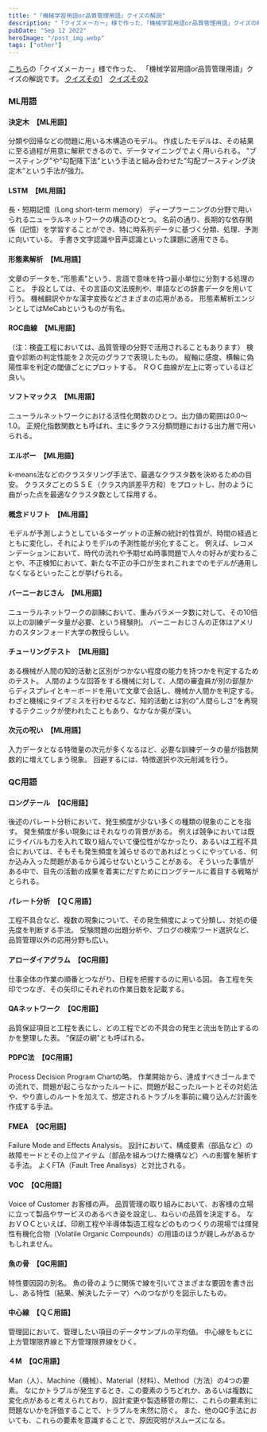 ```yaml
---
title: "「機械学習用語or品質管理用語」クイズの解説"
description: "「クイズメーカー」様で作った、「機械学習用語or品質管理用語」クイズの解説です。"
pubDate: "Sep 12 2022"
heroImage: "/post_img.webp"
tags: ["other"]
---
```

<a href="https://quiz-maker.site/">こちら</a>の「クイズメーカー」様で作った、
「機械学習用語or品質管理用語」クイズの解説です。
<a href="https://quiz-maker.site/quiz/play/qESUiW20220408044340">クイズその1</a>　<a href="https://quiz-maker.site/quiz/play/UaFD9f20220408050132">クイズその2</a>
<h3>ML用語</h3>
<h4>決定木　【ML用語】</h4>
分類や回帰などの問題に用いる木構造のモデル。
作成したモデルは、その結果に至る過程が用意に解釈できるので、データマイニングでよく用いられる。
”ブースティング”や”勾配降下法”という手法と組み合わせた”勾配ブースティング決定木”という手法が強力。
<h4>LSTM　【ML用語】</h4>
長・短期記憶（Long short-term memory）
ディープラーニングの分野で用いられるニューラルネットワークの構造のひとつ。
名前の通り、長期的な依存関係（記憶）を学習することができ、特に時系列データに基づく分類、処理、予測に向いている。
手書き文字認識や音声認識といった課題に適用できる。
<h4>形態素解析　【ML用語】</h4>
文章のデータを、”形態素”という、言語で意味を持つ最小単位に分割する処理のこと。
手段としては、その言語の文法規則や、単語などの辞書データを用いて行う。
機械翻訳やかな漢字変換などさまざまの応用がある。
形態素解析エンジンとしてはMeCabというものが有名。
<h4>ROC曲線　【ML用語】</h4>
（注：検査工程においては、品質管理の分野で活用されることもあります）
検査や診断の判定性能を２次元のグラフで表現したもの。
縦軸に感度、横軸に偽陽性率を判定の閾値ごとにプロットする。
ＲＯＣ曲線が左上に寄っているほど良い。
<h4>ソフトマックス　【ML用語】</h4>
ニューラルネットワークにおける活性化関数のひとつ。出力値の範囲は0.0～1.0。
正規化指数関数とも呼ばれ、主に多クラス分類問題における出力層で用いられる。
<h4>エルボー　【ML用語】</h4>
k-means法などのクラスタリング手法で、最適なクラスタ数を決めるための目安。
クラスタごとのＳＳＥ（クラス内誤差平方和）をプロットし、肘のように曲がった点を最適なクラスタ数として採用する。
<h4>概念ドリフト　【ML用語】</h4>
モデルが予測しようとしているターゲットの正解の統計的性質が、時間の経過とともに変化し、それによりモデルの予測性能が劣化すること。
例えば、レコメンデーションにおいて、時代の流れや予期せぬ時事問題で人々の好みが変わることや、不正検知において、新たな不正の手口が生まれこれまでのモデルが通用しなくなるといったことが挙げられる。
<h4>バーニーおじさん　【ML用語】</h4>
ニューラルネットワークの訓練において、重みパラメータ数に対して、その10倍以上の訓練データ量が必要、という経験則。
バーニーおじさんの正体はアメリカのスタンフォード大学の教授らしい。
<h4>チューリングテスト　【ML用語】</h4>
ある機械が人間の知的活動と区別がつかない程度の能力を持つかを判定するためのテスト。
人間のような回答をする機械に対して、人間の審査員が別の部屋からディスプレイとキーボードを用いて文章で会話し、機械か人間かを判定する。
わざと機械にタイプミスを行わせるなど、知的活動とは別の”人間らしさ”を再現するテクニックが使われたこともあり、なかなか奥が深い。
<h4>次元の呪い　【ML用語】</h4>
入力データとなる特徴量の次元が多くなるほど、必要な訓練データの量が指数関数的に増えてしまう現象。
回避するには、特徴選択や次元削減を行う。

<h3>QC用語</h3>
<h4>ロングテール　【QC用語】</h4>
後述のパレート分析において、発生頻度が少ない多くの種類の現象のことを指す。
発生頻度が多い現象にはそれなりの背景がある。
例えば競争においては既にライバルも力を入れて取り組んでいて優位性がなかったり、あるいは工程不具合においては、そもそも発生頻度を減らせるのであればとっくにやっている、何か込み入った問題があるから減らせないということがある。
そういった事情がある中で、目先の活動の成果を着実にだすためにロングテールに着目する戦略がとられる。
<h4>パレート分析　【ＱＣ用語】</h4>
工程不具合など、複数の現象について、その発生頻度によって分類し、対処の優先度を判断する手法。
受験問題の出題分析や、ブログの検索ワード選択など、品質管理以外の応用分野も広い。
<h4>アローダイアグラム　【QC用語】</h4>
仕事全体の作業の順番とつながり、日程を把握するのに用いる図。
各工程を矢印でつなぎ、その矢印にそれぞれの作業日数を記載する。
<h4>QAネットワーク　【QC用語】</h4>
品質保証項目と工程を表にし、どの工程でどの不具合の発生と流出を防止するのかを整理した表。
”保証の網”とも呼ばれる。
<h4>PDPC法　【QC用語】</h4>
Process Decision Program Chartの略。
作業開始から、達成すべきゴールまでの流れで、問題が起こらなかったルートに、問題が起こったルートとその対処法や、やり直しのルートを加えて、想定されるトラブルを事前に織り込んだ計画を作成する手法。
<h4>FMEA　【QC用語】</h4>
Failure Mode and Effects Analysis。
設計において、構成要素（部品など）の故障モードとその上位アイテム（部品を組みつけた機構など）への影響を解析する手法。
よくFTA（Fault Tree Analisys）と対比される。
<h4>VOC　【QC用語】</h4>
Voice of Customer
お客様の声。
品質管理の取り組みにおいて、お客様の立場に立って製品やサービスのあるべき姿を設定し、ねらいの品質を決定する。
なおＶＯＣといえば、印刷工程や半導体製造工程などのものつくりの現場では揮発性有機化合物（Volatile Organic Compounds）の用語のほうが親しみがあるかもしれません。
<h4>魚の骨　【QC用語】</h4>
特性要因図の別名。
魚の骨のように関係で線を引いてさまざまな要因を書き出し、ある特性（結果、解決したテーマ）へのつながりを図示したもの。
<h4>中心線　【ＱＣ用語】</h4>
管理図において、管理したい項目のデータサンプルの平均値。
中心線をもとに上方管理限界線と下方管理限界線をひく。
<h4>４M　【QC用語】</h4>
Man（人）、Machine（機械）、Material（材料）、Method（方法）の4つの要素。
なにかトラブルが発生するとき、この要素のうちどれか、あるいは複数に変化点があると考えられており、設計変更や製造移管の際に、これらの要素別に問題ないかを評価することで、トラブルを未然に防ぐ。
また、他のQC手法においても、これらの要素を意識することで、原因究明がスムーズになる。
